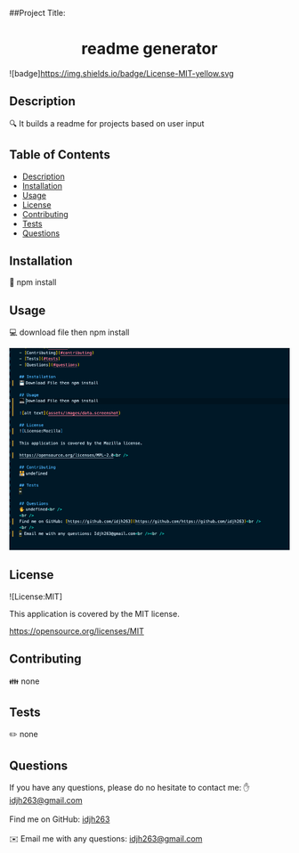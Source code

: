

##Project Title: 
<h1 align="center">readme generator </h1>
  
![badge]https://img.shields.io/badge/License-MIT-yellow.svg<br />


## Description
🔍 It builds a readme for projects based on user input

## Table of Contents
- [Description](#description)
- [Installation](#installation)
- [Usage](#usage)
- [License](#license)
- [Contributing](#contributing)
- [Tests](#tests)
- [Questions](#questions)

## Installation
💾 npm install

## Usage
💻 download file then npm install

![alt text](assets/images/readme.png)

## License
![License:MIT]

This application is covered by the MIT license. 

https://opensource.org/licenses/MIT<br />

## Contributing
👪 none

## Tests
✏️ none 

## Questions
If you have any questions, please do no hesitate to contact me: 
✋ idjh263@gmail.com<br />
<br />
Find me on GitHub: [idjh263](https://github.com/idjh263)<br />
<br />
✉️ Email me with any questions: idjh263@gmail.com<br /><br />
